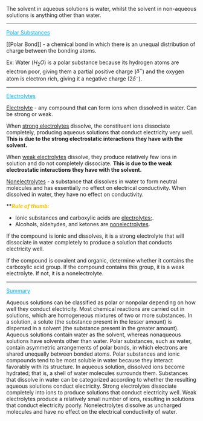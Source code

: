 The solvent in aqueous solutions is water, whilst the solvent in non-aqueous solutions is anything other than water. 

---

<span style="color:#00b0f0"><u>Polar Substances</u></span> 

[[Polar Bond]] - a chemical bond in which there is an unequal distribution of charge between the bonding atoms.

Ex: Water ($H_{2}O$) is a polar substance because its hydrogen atoms are electron poor, giving them a partial positive charge ($\delta^{+}$) and the oxygen atom is electron rich, giving it a negative charge ($2\delta^{-}$).

---

<span style="color:#00b0f0"><u>Electrolytes</u></span> 

<u>Electrolyte</u> - any compound that can form ions when dissolved in water. Can be strong or weak.

When <u>strong electrolytes</u> dissolve, the constituent ions dissociate completely, producing aqueous solutions that conduct electricity very well. **This is due to the strong electrostatic interactions they have with the solvent.**

When <u>weak electrolytes</u> dissolve, they produce relatively few ions in solution and do not completely dissociate. **This is due to the weak electrostatic interactions they have with the solvent.**

<u>Nonelectrolytes</u> - a substance that dissolves in water to form neutral molecules and has essentially no effect on electrical conductivity. When dissolved in water, they have no effect on conductivity.

****<span style="font-weight:bold; font-style:italic; font-style:italic; color:#ffc000">Rule of thumb:</span>**
- Ionic substances and carboxylic acids are <u>electrolytes</u>;.
- Alcohols, aldehydes, and ketones are <u>nonelectrolytes</u>.

If the compound is ionic and dissolves, it is a strong electrolyte that will dissociate in water completely to produce a solution that conducts electricity well. 

If the compound is covalent and organic, determine whether it contains the carboxylic acid group. If the compound contains this group, it is a weak electrolyte. If not, it is a nonelectrolyte.

---

<span style="color:#00b0f0"><u>Summary</u></span> 

Aqueous solutions can be classified as polar or nonpolar depending on how well they conduct electricity. Most chemical reactions are carried out in solutions, which are homogeneous mixtures of two or more substances. In a solution, a solute (the substance present in the lesser amount) is dispersed in a solvent (the substance present in the greater amount). Aqueous solutions contain water as the solvent, whereas nonaqueous solutions have solvents other than water. Polar substances, such as water, contain asymmetric arrangements of polar bonds, in which electrons are shared unequally between bonded atoms. Polar substances and ionic compounds tend to be most soluble in water because they interact favorably with its structure. In aqueous solution, dissolved ions become hydrated; that is, a shell of water molecules surrounds them. Substances that dissolve in water can be categorized according to whether the resulting aqueous solutions conduct electricity. Strong electrolytes dissociate completely into ions to produce solutions that conduct electricity well. Weak electrolytes produce a relatively small number of ions, resulting in solutions that conduct electricity poorly. Nonelectrolytes dissolve as uncharged molecules and have no effect on the electrical conductivity of water.